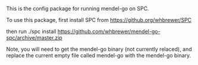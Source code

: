This is the config package for running mendel-go on SPC.

To use this package, first install SPC from https://github.org/whbrewer/SPC

then run ./spc install https://github.com/whbrewer/mendel-go-spc/archive/master.zip

Note, you will need to get the mendel-go binary (not currently relaced), and
replace the current empty file called mendel-go with the mendel-go binary.
